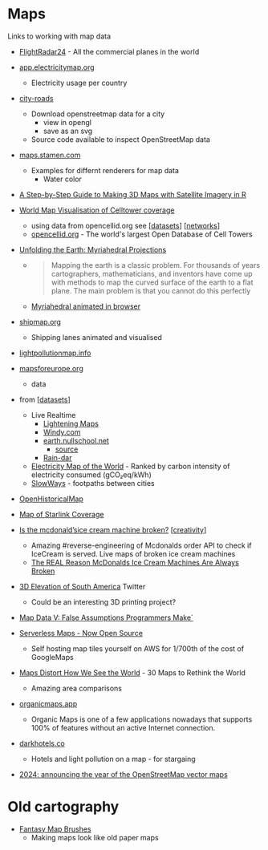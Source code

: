 Maps
====

Links to working with map data
* [FlightRadar24](https://www.flightradar24.com/) - All the commercial planes in the world
* [app.electricitymap.org](https://app.electricitymap.org/map)
    * Electricity usage per country
* [city-roads](https://anvaka.github.io/city-roads/)
    * Download openstreetmap data for a city 
        * view in opengl
        * save as an svg
    * Source code available to inspect OpenStreetMap data
* [maps.stamen.com](http://maps.stamen.com/)
    * Examples for differnt renderers for map data
        * Water color
* [A Step-by-Step Guide to Making 3D Maps with Satellite Imagery in R](https://www.tylermw.com/a-step-by-step-guide-to-making-3d-maps-with-satellite-imagery-in-r/)
* [World Map Visualisation of Celltower coverage](https://alpercinar.com/open-cell-id/)
    * using data from opencellid.org see [[datasets]] [[networks]]
    * [opencellid.org](https://www.opencellid.org/) - The world's largest Open Database of Cell Towers
* [Unfolding the Earth: Myriahedral Projections](https://www.win.tue.nl/~vanwijk/myriahedral/)
    * > Mapping the earth is a classic problem. For thousands of years cartographers, mathematicians, and inventors have come up with methods to map the curved surface of the earth to a flat plane. The main problem is that you cannot do this perfectly
    * [Myriahedral animated in browser](http://philogb.github.io/page/myriahedral)
* [shipmap.org](https://www.shipmap.org/)
    * Shipping lanes animated and visualised
* [lightpollutionmap.info](https://www.lightpollutionmap.info)
* [mapsforeurope.org](https://www.mapsforeurope.org/)
    * data
* from [[datasets]]
    * Live Realtime
        * [Lightening Maps](https://www.lightningmaps.org/)
        * [Windy.com](https://www.windy.com/)
        * [earth.nullschool.net](https://earth.nullschool.net/)
            * [source](https://github.com/cambecc/earth)
        * [Rain-dar](https://meteoradar.co.uk/realtime-rainradar)
    * [Electricity Map of the World](https://www.electricitymap.org/) - Ranked by carbon intensity of electricity consumed (gCO₂eq/kWh)
    * [SlowWays](https://slowways.uk/) - footpaths between cities
* [OpenHistoricalMap](https://www.openhistoricalmap.org/)

* [Map of Starlink Coverage](https://www.google.com/maps/d/u/0/viewer?mid=1H1x8jZs8vfjy60TvKgpbYs_grargieVw&ll=44.25360346049032%2C-101.80770101330125&z=4)
* [Is the mcdonald’sice cream machine broken?](https://mcbroken.com/) [[creativity]]
    * Amazing #reverse-engineering of Mcdonalds order API to check if IceCream is served. Live maps of broken ice cream machines
    * [The REAL Reason McDonalds Ice Cream Machines Are Always Broken](https://www.youtube.com/watch?v=SrDEtSlqJC4)


* [3D Elevation of South America](https://twitter.com/geo_spatialist/status/1458092581884203029) Twitter
    * Could be an interesting 3D printing project?
* [Map Data V: False Assumptions Programmers Make`](https://solutionspace.blog/2022/06/18/map-data-v-false-assumptions-programmers-make/)

* [Serverless Maps - Now Open Source](https://protomaps.com/blog/serverless-maps-now-open-source)
    * Self hosting map tiles yourself on AWS for 1/700th of the cost of GoogleMaps

* [Maps Distort How We See the World](https://unchartedterritories.tomaspueyo.com/p/maps-distort-how-we-see-the-world) - 30 Maps to Rethink the World
    * Amazing area comparisons

* [organicmaps.app](https://organicmaps.app/)
    * Organic Maps is one of a few applications nowadays that supports 100% of features without an active Internet connection.

* [darkhotels.co](https://darkhotels.co/)
    * Hotels and light pollution on a map - for stargaing

* [2024: announcing the year of the OpenStreetMap vector maps](https://blog.openstreetmap.org/2024/02/11/2024-announcing-the-year-of-the-openstreetmap-vector-maps/)

Old cartography
===============

* [Fantasy Map Brushes](https://kmalexander.com/free-stuff/fantasy-map-brushes/)
    * Making maps look like old paper maps

[//begin]: # "Autogenerated link references for markdown compatibility"
[datasets]: datasets.md "Unsorted"
[networks]: networks.md "Networks"
[creativity]: creativity.md "Creativity"
[//end]: # "Autogenerated link references"